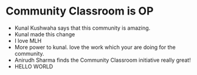 # Community Classroom is OP

- Kunal Kushwaha says that this community is amazing.
- Kunal made this change
- I love MLH
- More power to kunal. love the work which your are doing for the community.
- Anirudh Sharma finds the Community Classroom initiative really great!
- HELLO WORLD
